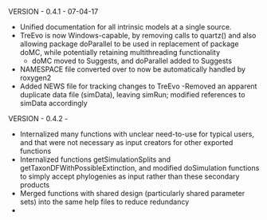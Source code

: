VERSION - 0.4.1 - 07-04-17
- Unified documentation for all intrinsic models at a single source.
- TreEvo is now Windows-capable, by removing calls to quartz() and also allowing package doParallel to be used in replacement of package doMC, while potentially retaining multithreading functionality
	- doMC moved to Suggests, and doParallel added to Suggests
- NAMESPACE file converted over to now be automatically handled by roxygen2
- Added NEWS file for tracking changes to TreEvo
-Removed an apparent duplicate data file (simData), leaving simRun; modified references to simData accordingly

VERSION - 0.4.2 - 
- Internalized many functions with unclear need-to-use for typical users, and that were not necessary as input creators for other exported functions
- Internalized functions getSimulationSplits and getTaxonDFWithPossibleExtinction, and modified doSimulation functions to simply accept phylogenies as input rather than these secondary products
- Merged functions with shared design (particularly shared parameter sets) into the same help files to reduce redundancy
-

